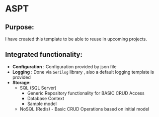 # ASPT


## Purpose:
I have created this template to be able to reuse in upcoming projects.

## Integrated functionality:
  - **Configuration** : Configuration provided by json file
  - **Logging** : Done via `Serilog` library , also a default logging template is provided
  - **Storage**:
     - SQL (SQL Server)
         - Generic Repository functionality for BASIC CRUD Access 
         - Database Context 
         - Sample model
     - NoSQL (Redis)
           - Basic CRUD Operations based on initial model
        
